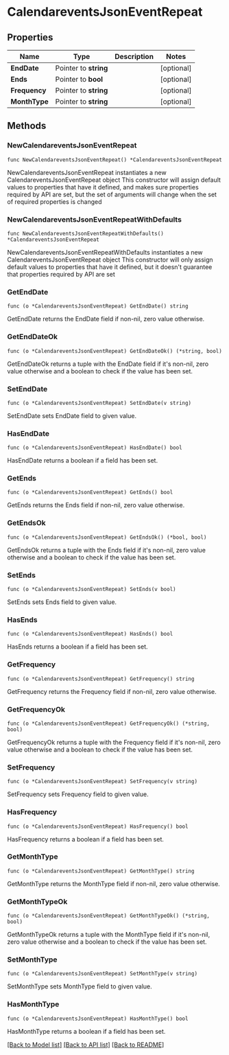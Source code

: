 # CalendareventsJsonEventRepeat

## Properties

Name | Type | Description | Notes
------------ | ------------- | ------------- | -------------
**EndDate** | Pointer to **string** |  | [optional] 
**Ends** | Pointer to **bool** |  | [optional] 
**Frequency** | Pointer to **string** |  | [optional] 
**MonthType** | Pointer to **string** |  | [optional] 

## Methods

### NewCalendareventsJsonEventRepeat

`func NewCalendareventsJsonEventRepeat() *CalendareventsJsonEventRepeat`

NewCalendareventsJsonEventRepeat instantiates a new CalendareventsJsonEventRepeat object
This constructor will assign default values to properties that have it defined,
and makes sure properties required by API are set, but the set of arguments
will change when the set of required properties is changed

### NewCalendareventsJsonEventRepeatWithDefaults

`func NewCalendareventsJsonEventRepeatWithDefaults() *CalendareventsJsonEventRepeat`

NewCalendareventsJsonEventRepeatWithDefaults instantiates a new CalendareventsJsonEventRepeat object
This constructor will only assign default values to properties that have it defined,
but it doesn't guarantee that properties required by API are set

### GetEndDate

`func (o *CalendareventsJsonEventRepeat) GetEndDate() string`

GetEndDate returns the EndDate field if non-nil, zero value otherwise.

### GetEndDateOk

`func (o *CalendareventsJsonEventRepeat) GetEndDateOk() (*string, bool)`

GetEndDateOk returns a tuple with the EndDate field if it's non-nil, zero value otherwise
and a boolean to check if the value has been set.

### SetEndDate

`func (o *CalendareventsJsonEventRepeat) SetEndDate(v string)`

SetEndDate sets EndDate field to given value.

### HasEndDate

`func (o *CalendareventsJsonEventRepeat) HasEndDate() bool`

HasEndDate returns a boolean if a field has been set.

### GetEnds

`func (o *CalendareventsJsonEventRepeat) GetEnds() bool`

GetEnds returns the Ends field if non-nil, zero value otherwise.

### GetEndsOk

`func (o *CalendareventsJsonEventRepeat) GetEndsOk() (*bool, bool)`

GetEndsOk returns a tuple with the Ends field if it's non-nil, zero value otherwise
and a boolean to check if the value has been set.

### SetEnds

`func (o *CalendareventsJsonEventRepeat) SetEnds(v bool)`

SetEnds sets Ends field to given value.

### HasEnds

`func (o *CalendareventsJsonEventRepeat) HasEnds() bool`

HasEnds returns a boolean if a field has been set.

### GetFrequency

`func (o *CalendareventsJsonEventRepeat) GetFrequency() string`

GetFrequency returns the Frequency field if non-nil, zero value otherwise.

### GetFrequencyOk

`func (o *CalendareventsJsonEventRepeat) GetFrequencyOk() (*string, bool)`

GetFrequencyOk returns a tuple with the Frequency field if it's non-nil, zero value otherwise
and a boolean to check if the value has been set.

### SetFrequency

`func (o *CalendareventsJsonEventRepeat) SetFrequency(v string)`

SetFrequency sets Frequency field to given value.

### HasFrequency

`func (o *CalendareventsJsonEventRepeat) HasFrequency() bool`

HasFrequency returns a boolean if a field has been set.

### GetMonthType

`func (o *CalendareventsJsonEventRepeat) GetMonthType() string`

GetMonthType returns the MonthType field if non-nil, zero value otherwise.

### GetMonthTypeOk

`func (o *CalendareventsJsonEventRepeat) GetMonthTypeOk() (*string, bool)`

GetMonthTypeOk returns a tuple with the MonthType field if it's non-nil, zero value otherwise
and a boolean to check if the value has been set.

### SetMonthType

`func (o *CalendareventsJsonEventRepeat) SetMonthType(v string)`

SetMonthType sets MonthType field to given value.

### HasMonthType

`func (o *CalendareventsJsonEventRepeat) HasMonthType() bool`

HasMonthType returns a boolean if a field has been set.


[[Back to Model list]](../README.md#documentation-for-models) [[Back to API list]](../README.md#documentation-for-api-endpoints) [[Back to README]](../README.md)


